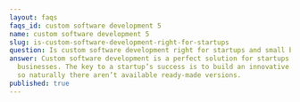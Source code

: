 ```yaml
---
layout: faqs
faqs_id: custom software development 5
name: custom software development 5
slug: is-custom-software-development-right-for-startups
question: Is custom software development right for startups and small businesses?
answer: Custom software development is a perfect solution for startups and small
  businesses. The key to a startup’s success is to build an innovative solution
  so naturally there aren’t available ready-made versions.
published: true
---
```

